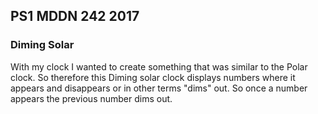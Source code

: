 ## PS1 MDDN 242 2017

### Diming Solar

With my clock I wanted to create something that was similar to the Polar clock. So therefore this Diming solar clock displays numbers where it appears and disappears or in other terms "dims" out. So once a number appears the previous number dims out. 